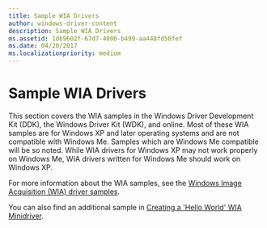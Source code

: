 ```yaml
---
title: Sample WIA Drivers
author: windows-driver-content
description: Sample WIA Drivers
ms.assetid: 1d69602f-67d7-4000-b499-aa448fd50fef
ms.date: 04/20/2017
ms.localizationpriority: medium
---
```


# Sample WIA Drivers





This section covers the WIA samples in the Windows Driver Development Kit (DDK), the Windows Driver Kit (WDK), and online. Most of these WIA samples are for Windows XP and later operating systems and are not compatible with Windows Me. Samples which are Windows Me compatible will be so noted. While WIA drivers for Windows XP may not work properly on Windows Me, WIA drivers written for Windows Me should work on Windows XP.

For more information about the WIA samples, see the [Windows Image Acquisition (WIA) driver samples](http://go.microsoft.com/fwlink/p/?LinkId=618052).

You can also find an additional sample in [Creating a 'Hello World' WIA Minidriver](creating-a---hello-world---wia-minidriver.md).

 

 




